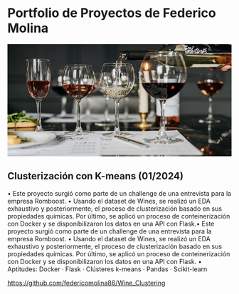 # Portfolio de Proyectos de Federico Molina

![](https://github.com/federicomolina86/PortfolioProyectosFedeMolina/blob/main/src/wine-cups.jpg)

## Clusterización con K-means (01/2024)
• Este proyecto surgió como parte de un challenge de una entrevista para la empresa Romboost.
• Usando el dataset de Wines, se realizó un EDA exhaustivo y posteriormente, el proceso de clusterización basado en sus propiedades químicas. Por último, se aplicó un proceso de conteinerización con Docker y se disponibilizaron los datos en una API con Flask.• Este proyecto surgió como parte de un challenge de una entrevista para la empresa Romboost. • Usando el dataset de Wines, se realizó un EDA exhaustivo y posteriormente, el proceso de clusterización basado en sus propiedades químicas. Por último, se aplicó un proceso de conteinerización con Docker y se disponibilizaron los datos en una API con Flask.
• Aptitudes: Docker · Flask · Clústeres k-means · Pandas · Scikit-learn

https://github.com/federicomolina86/Wine_Clustering

